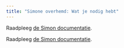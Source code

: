 ```yaml
---
title: "Simone overhemd: Wat je nodig hebt"
---
```


<Note>

Raadpleeg [de Simon documentatie](/docs/patterns/simon/).

Raadpleeg [de Simon documentatie](/docs/patterns/simon/).

</Note>
